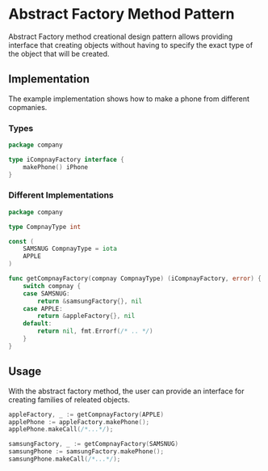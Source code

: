 # Abstract Factory Method Pattern

Abstract Factory method creational design pattern allows providing interface that creating objects without having to specify the exact type of the object that will be created.

## Implementation

The example implementation shows how to make a phone from different copmanies.

### Types

```go
package company

type iCompnayFactory interface {
	makePhone() iPhone
}
```

### Different Implementations

```go
package company

type CompnayType int

const (
	SAMSNUG CompnayType = iota
	APPLE
)

func getCompnayFactory(compnay CompnayType) (iCompnayFactory, error) {
	switch compnay {
	case SAMSNUG:
		return &samsungFactory{}, nil
	case APPLE:
		return &appleFactory{}, nil
	default:
		return nil, fmt.Errorf(/* .. */)
	}
}
```

## Usage

With the abstract factory method, the user can provide an interface for creating families of releated objects.

```go
appleFactory, _ := getCompnayFactory(APPLE)
applePhone := appleFactory.makePhone();
applePhone.makeCall(/*...*/);

samsungFactory, _ := getCompnayFactory(SAMSNUG)
samsungPhone := samsungFactory.makePhone();
samsungPhone.makeCall(/*...*/);
```
